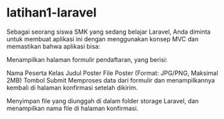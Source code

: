 # latihan1-laravel

Sebagai seorang siswa SMK yang sedang belajar Laravel, Anda diminta untuk membuat aplikasi ini dengan menggunakan konsep MVC dan memastikan bahwa aplikasi bisa:

Menampilkan halaman formulir pendaftaran, yang berisi:

Nama Peserta
Kelas
Judul Poster
File Poster (Format: JPG/PNG, Maksimal 2MB)
Tombol Submit
Memproses data dari formulir dan menampilkannya kembali di halaman konfirmasi setelah dikirim.

Menyimpan file yang diunggah di dalam folder storage Laravel, dan menampilkan nama file di halaman konfirmasi.
